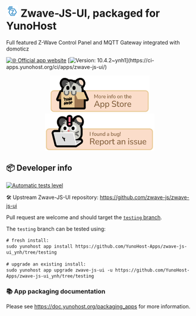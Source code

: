 <!--
N.B.: This README was automatically generated by <https://github.com/YunoHost/apps_tools/blob/main/readme_generator>
It shall NOT be edited by hand.
-->

<h1>
  <img src="https://raw.githubusercontent.com/YunoHost/apps/main/logos/zwave-js-ui.png" width="32px" alt="Logo of Zwave-JS-UI">
  Zwave-JS-UI, packaged for YunoHost
</h1>

Full featured Z-Wave Control Panel and MQTT Gateway integrated with domoticz

[![🌐 Official app website](https://img.shields.io/badge/Official_app_website-darkgreen?style=for-the-badge)](https://zwave-js.github.io/zwave-js-ui/#/)
[![Version: 10.4.2~ynh1](https://img.shields.io/badge/Version-10.4.2~ynh1-rgba(0,150,0,1)?style=for-the-badge)](https://ci-apps.yunohost.org/ci/apps/zwave-js-ui/)

<div align="center">
<a href="https://apps.yunohost.org/app/zwave-js-ui"><img height="100px" src="https://github.com/YunoHost/yunohost-artwork/raw/refs/heads/main/badges/neopossum-badges/badge_more_info_on_the_appstore.svg"/></a>
<a href="https://github.com/YunoHost-Apps/zwave-js-ui_ynh/issues"><img height="100px" src="https://github.com/YunoHost/yunohost-artwork/raw/refs/heads/main/badges/neopossum-badges/badge_report_an_issue.svg"/></a>
</div>

## 📦 Developer info

[![Automatic tests level](https://apps.yunohost.org/badge/cilevel/zwave-js-ui)](https://ci-apps.yunohost.org/ci/apps/zwave-js-ui/)

🛠️ Upstream Zwave-JS-UI repository: <https://github.com/zwave-js/zwave-js-ui>

Pull request are welcome and should target the [`testing` branch](https://github.com/YunoHost-Apps/zwave-js-ui_ynh/tree/testing).

The `testing` branch can be tested using:
```
# fresh install:
sudo yunohost app install https://github.com/YunoHost-Apps/zwave-js-ui_ynh/tree/testing

# upgrade an existing install:
sudo yunohost app upgrade zwave-js-ui -u https://github.com/YunoHost-Apps/zwave-js-ui_ynh/tree/testing
```

### 📚 App packaging documentation

Please see <https://doc.yunohost.org/packaging_apps> for more information.